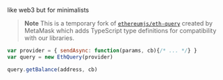 like web3 but for minimalists

> **Note**
> This is a temporary fork of [`ethereumjs/eth-query`](https://github.com/ethereumjs/eth-query) created by MetaMask which adds TypeScript type definitions for compatibility with our libraries.


```js
var provider = { sendAsync: function(params, cb){/* ... */} }
var query = new EthQuery(provider)

query.getBalance(address, cb)
```
